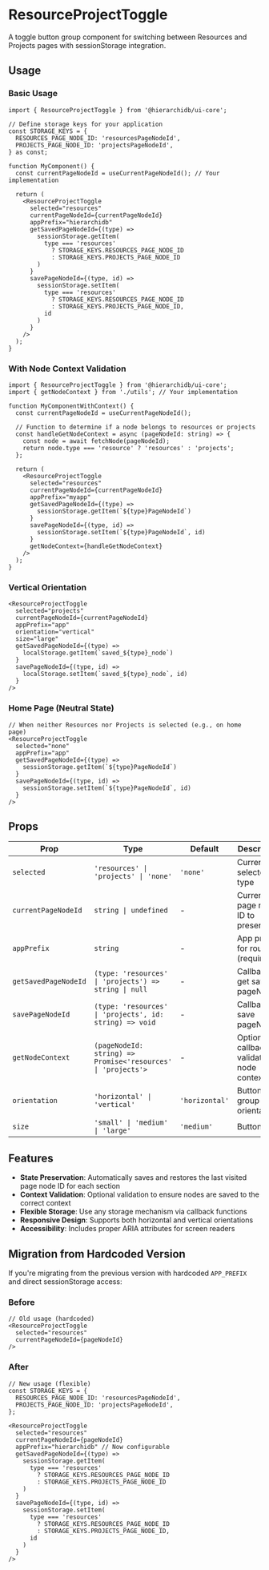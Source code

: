 # ResourceProjectToggle

A toggle button group component for switching between Resources and Projects pages with sessionStorage integration.

## Usage

### Basic Usage

```tsx
import { ResourceProjectToggle } from '@hierarchidb/ui-core';

// Define storage keys for your application
const STORAGE_KEYS = {
  RESOURCES_PAGE_NODE_ID: 'resourcesPageNodeId',
  PROJECTS_PAGE_NODE_ID: 'projectsPageNodeId',
} as const;

function MyComponent() {
  const currentPageNodeId = useCurrentPageNodeId(); // Your implementation
  
  return (
    <ResourceProjectToggle
      selected="resources"
      currentPageNodeId={currentPageNodeId}
      appPrefix="hierarchidb"
      getSavedPageNodeId={(type) => 
        sessionStorage.getItem(
          type === 'resources' 
            ? STORAGE_KEYS.RESOURCES_PAGE_NODE_ID 
            : STORAGE_KEYS.PROJECTS_PAGE_NODE_ID
        )
      }
      savePageNodeId={(type, id) => 
        sessionStorage.setItem(
          type === 'resources' 
            ? STORAGE_KEYS.RESOURCES_PAGE_NODE_ID 
            : STORAGE_KEYS.PROJECTS_PAGE_NODE_ID,
          id
        )
      }
    />
  );
}
```

### With Node Context Validation

```tsx
import { ResourceProjectToggle } from '@hierarchidb/ui-core';
import { getNodeContext } from './utils'; // Your implementation

function MyComponentWithContext() {
  const currentPageNodeId = useCurrentPageNodeId();
  
  // Function to determine if a node belongs to resources or projects
  const handleGetNodeContext = async (pageNodeId: string) => {
    const node = await fetchNode(pageNodeId);
    return node.type === 'resource' ? 'resources' : 'projects';
  };
  
  return (
    <ResourceProjectToggle
      selected="resources"
      currentPageNodeId={currentPageNodeId}
      appPrefix="myapp"
      getSavedPageNodeId={(type) => 
        sessionStorage.getItem(`${type}PageNodeId`)
      }
      savePageNodeId={(type, id) => 
        sessionStorage.setItem(`${type}PageNodeId`, id)
      }
      getNodeContext={handleGetNodeContext}
    />
  );
}
```

### Vertical Orientation

```tsx
<ResourceProjectToggle
  selected="projects"
  currentPageNodeId={currentPageNodeId}
  appPrefix="app"
  orientation="vertical"
  size="large"
  getSavedPageNodeId={(type) => 
    localStorage.getItem(`saved_${type}_node`)
  }
  savePageNodeId={(type, id) => 
    localStorage.setItem(`saved_${type}_node`, id)
  }
/>
```

### Home Page (Neutral State)

```tsx
// When neither Resources nor Projects is selected (e.g., on home page)
<ResourceProjectToggle
  selected="none"
  appPrefix="app"
  getSavedPageNodeId={(type) => 
    sessionStorage.getItem(`${type}PageNodeId`)
  }
  savePageNodeId={(type, id) => 
    sessionStorage.setItem(`${type}PageNodeId`, id)
  }
/>
```

## Props

| Prop | Type | Default | Description |
|------|------|---------|-------------|
| `selected` | `'resources' \| 'projects' \| 'none'` | `'none'` | Currently selected type |
| `currentPageNodeId` | `string \| undefined` | - | Current page node ID to preserve |
| `appPrefix` | `string` | - | App prefix for routing (required) |
| `getSavedPageNodeId` | `(type: 'resources' \| 'projects') => string \| null` | - | Callback to get saved pageNodeId |
| `savePageNodeId` | `(type: 'resources' \| 'projects', id: string) => void` | - | Callback to save pageNodeId |
| `getNodeContext` | `(pageNodeId: string) => Promise<'resources' \| 'projects'>` | - | Optional callback to validate node context |
| `orientation` | `'horizontal' \| 'vertical'` | `'horizontal'` | Button group orientation |
| `size` | `'small' \| 'medium' \| 'large'` | `'medium'` | Button size |

## Features

- **State Preservation**: Automatically saves and restores the last visited page node ID for each section
- **Context Validation**: Optional validation to ensure nodes are saved to the correct context
- **Flexible Storage**: Use any storage mechanism via callback functions
- **Responsive Design**: Supports both horizontal and vertical orientations
- **Accessibility**: Includes proper ARIA attributes for screen readers

## Migration from Hardcoded Version

If you're migrating from the previous version with hardcoded `APP_PREFIX` and direct sessionStorage access:

### Before
```tsx
// Old usage (hardcoded)
<ResourceProjectToggle
  selected="resources"
  currentPageNodeId={pageNodeId}
/>
```

### After
```tsx
// New usage (flexible)
const STORAGE_KEYS = {
  RESOURCES_PAGE_NODE_ID: 'resourcesPageNodeId',
  PROJECTS_PAGE_NODE_ID: 'projectsPageNodeId',
};

<ResourceProjectToggle
  selected="resources"
  currentPageNodeId={pageNodeId}
  appPrefix="hierarchidb" // Now configurable
  getSavedPageNodeId={(type) => 
    sessionStorage.getItem(
      type === 'resources' 
        ? STORAGE_KEYS.RESOURCES_PAGE_NODE_ID 
        : STORAGE_KEYS.PROJECTS_PAGE_NODE_ID
    )
  }
  savePageNodeId={(type, id) => 
    sessionStorage.setItem(
      type === 'resources' 
        ? STORAGE_KEYS.RESOURCES_PAGE_NODE_ID 
        : STORAGE_KEYS.PROJECTS_PAGE_NODE_ID,
      id
    )
  }
/>
```